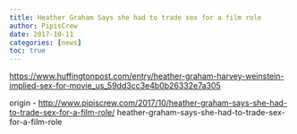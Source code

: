 ```yaml
---
title: Heather Graham Says she had to trade sex for a film role
author: PipisCrew
date: 2017-10-11
categories: [news]
toc: true
---
```


https://www.huffingtonpost.com/entry/heather-graham-harvey-weinstein-implied-sex-for-movie_us_59dd3cc3e4b0b26332e7a305

origin - http://www.pipiscrew.com/2017/10/heather-graham-says-she-had-to-trade-sex-for-a-film-role/ heather-graham-says-she-had-to-trade-sex-for-a-film-role